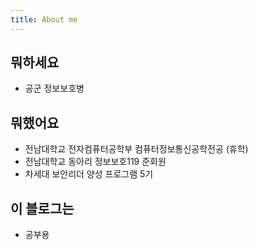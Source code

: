 ```yaml
---
title: About me
---
```


## 뭐하세요
* 공군 정보보호병

## 뭐했어요
* 전남대학교 전자컴퓨터공학부 컴퓨터정보통신공학전공 (휴학)
* 전남대학교 동아리 정보보호119 준회원
* 차세대 보안리더 양성 프로그램 5기

## 이 블로그는
* 공부용
